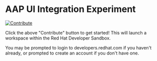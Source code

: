 # AAP UI Integration Experiment

[![Contribute](https://www.eclipse.org/che/contribute.svg)]("https://workspaces.openshift.com#https://github.com/ahussey-redhat/aap-ui-integration/tree/develop")

Click the above "Contribute" button to get started!
This will launch a workspace within the Red Hat Developer Sandbox.

You may be prompted to login to developers.redhat.com if you haven't already, or prompted to create an account if you don't have one.
